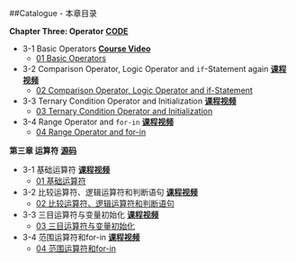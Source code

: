 ##Catalogue - 本章目录

**Chapter Three: Operator** [**CODE**](https://github.com/liuyubobobo/Play-with-Swift-2/tree/master/03-Operators)

   * 3-1 Basic Operators [**Course Video**](http://t.imooc.com/video/11398)
      * [01 Basic Operators](https://github.com/liuyubobobo/Play-with-Swift-2/blob/master/03-Operators/01-Basic-Operator.playground/Contents.swift)
   * 3-2 Comparison Operator, Logic Operator and `if`-Statement again [**课程视频**](http://t.imooc.com/video/11399)
      * [02 Comparison Operator, Logic Operator and if-Statement](https://github.com/liuyubobobo/Play-with-Swift-2/blob/master/03-Operators/02-Comparison-and-Logic-Operator.playground/Contents.swift)
   * 3-3 Ternary Condition Operator and Initialization [**课程视频**](http://t.imooc.com/video/11400)
      * [03 Ternary Condition Operator and Initialization](https://github.com/liuyubobobo/Play-with-Swift-2/blob/master/03-Operators/03-Ternary-Operator.playground/Contents.swift)
   * 3-4 Range Operator and ``for-in`` [**课程视频**](http://t.imooc.com/video/11401)
      * [04 Range Operator and for-in](https://github.com/liuyubobobo/Play-with-Swift-2/blob/master/03-Operators/04-Range-Operator.playground/Contents.swift)

**第三章 运算符** [**源码**](https://github.com/liuyubobobo/Play-with-Swift-2/tree/master/03-Operators)

   * 3-1 基础运算符 [**课程视频**](http://t.imooc.com/video/11398)
      * [01 基础运算符](https://github.com/liuyubobobo/Play-with-Swift-2/blob/master/03-Operators/01-Basic-Operator.playground/Contents.swift)
   * 3-2 比较运算符、逻辑运算符和判断语句 [**课程视频**](http://t.imooc.com/video/11399)
      * [02 比较运算符、逻辑运算符和判断语句](https://github.com/liuyubobobo/Play-with-Swift-2/blob/master/03-Operators/02-Comparison-and-Logic-Operator.playground/Contents.swift)
   * 3-3 三目运算符与变量初始化 [**课程视频**](http://t.imooc.com/video/11400)
      * [03 三目运算符与变量初始化](https://github.com/liuyubobobo/Play-with-Swift-2/blob/master/03-Operators/03-Ternary-Operator.playground/Contents.swift)
   * 3-4 范围运算符和for-in [**课程视频**](http://t.imooc.com/video/11401)
      * [04 范围运算符和for-in](https://github.com/liuyubobobo/Play-with-Swift-2/blob/master/03-Operators/04-Range-Operator.playground/Contents.swift)

      